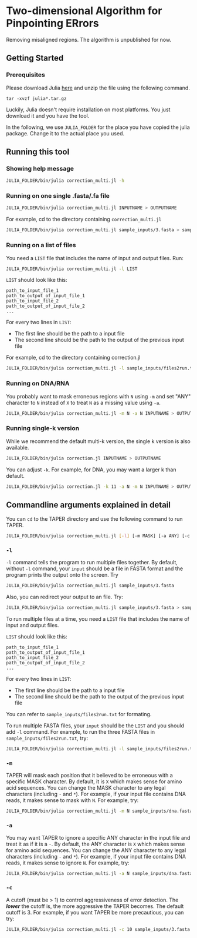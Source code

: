 # Two-dimensional Algorithm for Pinpointing ERrors
Removing misaligned regions. The algorithm is unpublished for now. 

## Getting Started

### Prerequisites

Please download Julia [here](https://julialang.org/downloads/) and unzip the file using the following command.

```
tar -xvzf julia*.tar.gz
```

Luckily, Julia doesn't require installation on most platforms. You just download it and you have the tool. 

In the following, we use `JULIA_FOLDER` for the place you have copied the julia package. Change it to the actual place you used. 

## Running this tool

### Showing help message

``` bash
JULIA_FOLDER/bin/julia correction_multi.jl -h
```

### Running on one single .fasta/.fa file

``` bash
JULIA_FOLDER/bin/julia correction_multi.jl INPUTNAME > OUTPUTNAME
```

For example, cd to the directory containing `correction_multi.jl`

``` bash
JULIA_FOLDER/bin/julia correction_multi.jl sample_inputs/3.fasta > sample_inputs/3.out.fasta
```

### Running on a list of files

You need a `LIST` file that includes the name of input and output files. Run:

``` bash
JULIA_FOLDER/bin/julia correction_multi.jl -l LIST
```

`LIST` should look like this:

```
path_to_input_file_1
path_to_output_of_input_file_1
path_to_input_file_2
path_to_output_of_input_file_2
...
```

For every two lines in `LIST`:

- The first line should be the path to a input file
- The second line should be the path to the output of the previous input file

For example, cd to the directory containing correction.jl

``` bash
JULIA_FOLDER/bin/julia correction_multi.jl -l sample_inputs/files2run.txt
```

### Running on DNA/RNA

You probably want to mask erroneous regions with `N` using `-m` and set "ANY" character to `N` instead of `X` to treat `N` as a missing value using `-a`. 

``` bash
JULIA_FOLDER/bin/julia correction_multi.jl -m N -a N INPUTNAME > OUTPUTNAME
```


### Running single-k version

While we recommend the default multi-k version, the single k version is also available. 


``` bash
JULIA_FOLDER/bin/julia correction.jl INPUTNAME > OUTPUTNAME
```

You can adjust `-k`. For example, for DNA, you may want a larger k than default.

``` bash
JULIA_FOLDER/bin/julia correction.jl -k 11 -a N -m N INPUTNAME > OUTPUTNAME
```

## Commandline arguments explained in detail

You can `cd` to the TAPER directory and use the following command to run TAPER.

``` bash
JULIA_FOLDER/bin/julia correction_multi.jl [-l] [-m MASK] [-a ANY] [-c CUTOFF] input
```

### `-l`

`-l` command tells the program to run multiple files together. By default, without `-l` command, your `input` should be a file in FASTA format and the program prints the output onto the screen. Try

``` bash
JULIA_FOLDER/bin/julia correction_multi.jl sample_inputs/3.fasta
```

Also, you can redirect your output to an file. Try:

``` bash
JULIA_FOLDER/bin/julia correction_multi.jl sample_inputs/3.fasta > sample_inputs/3.out.fasta
```

To run multiple files at a time, you need a `LIST` file that includes the name of input and output files.

`LIST` should look like this:

```
path_to_input_file_1
path_to_output_of_input_file_1
path_to_input_file_2
path_to_output_of_input_file_2
...
```

For every two lines in `LIST`:

- The first line should be the path to a input file
- The second line should be the path to the output of the previous input file


You can refer to `sample_inputs/files2run.txt` for formating.

To run multiple FASTA files, your `input` should be the `LIST` and you should add `-l` command. For example, to run the three FASTA files in `sample_inputs/files2run.txt`, try:

``` bash
JULIA_FOLDER/bin/julia correction_multi.jl -l sample_inputs/files2run.txt
```

### `-m`

TAPER will mask each position that it believed to be erroneous with a specific MASK character. By default, it is `X` which makes sense for amino acid sequences. You can change the MASK character to any legal characters (including `-` and `*`). For example, if your input file contains DNA reads, it makes sense to mask with `N`. For example, try:

``` bash
JULIA_FOLDER/bin/julia correction_multi.jl -m N sample_inputs/dna.fasta
```

### `-a`

You may want TAPER to ignore a specific ANY character in the input file and treat it as if it is a `-`. By default, the ANY character is `X` which makes sense for amino acid sequences. You can change the ANY character to any legal characters (including `-` and `*`). For example, if your input file contains DNA reads, it makes sense to ignore `N`. For example, try:

``` bash
JULIA_FOLDER/bin/julia correction_multi.jl -a N sample_inputs/dna.fasta
```

### `-c`

A cutoff (must be > 1) to control aggressiveness of error detection. The ***lower*** the cutoff is, the more aggressive the TAPER becomes. The default cutoff is 3. For example, if you want TAPER be more precautious, you can try:

``` bash
JULIA_FOLDER/bin/julia correction_multi.jl -c 10 sample_inputs/3.fasta > sample_inputs/3.out.fasta
```
